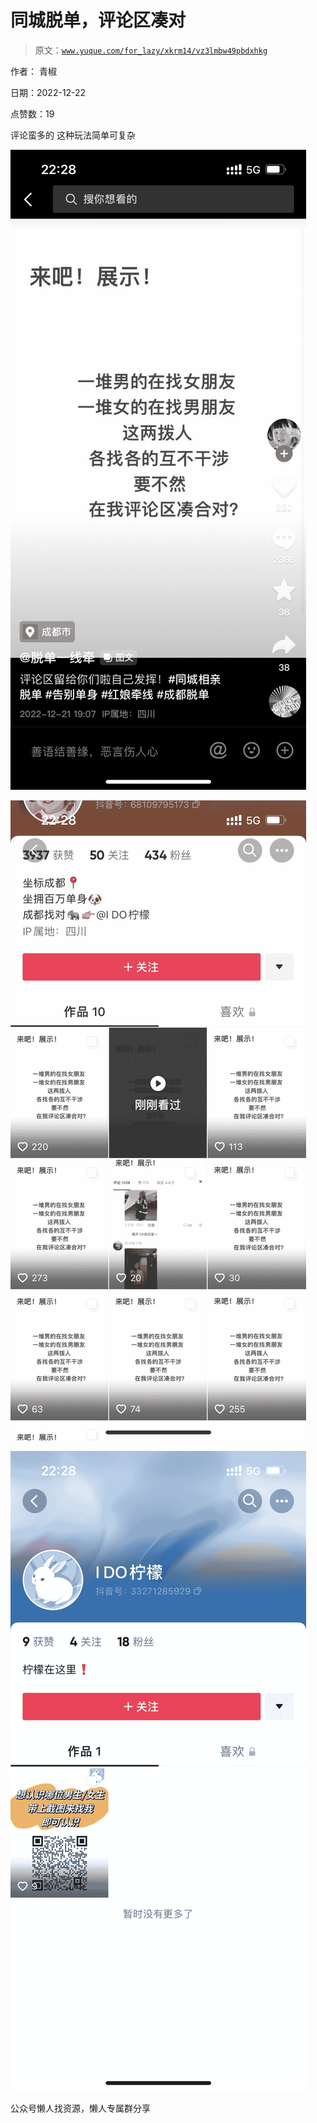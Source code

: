 # 同城脱单，评论区凑对

> 原文：[`www.yuque.com/for_lazy/xkrm14/vz3lmbw49pbdxhkg`](https://www.yuque.com/for_lazy/xkrm14/vz3lmbw49pbdxhkg)



作者： 青椒



日期：2022-12-22



点赞数：19



评论蛮多的 这种玩法简单可复杂



![](img/273af3bce0628ad9139fc8c7c6284fa5.png)



![](img/8e5f86d239b97e34fa800e54efed1447.png)



![](img/396a1c3400dae38b0ca725dabec74a8c.png)



公众号懒人找资源，懒人专属群分享

